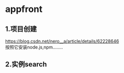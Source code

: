 # appfront
## 1.项目创建
https://blog.csdn.net/nero__a/article/details/62228646<br>
按照它安装node.js,npm……..<br>
## 2.实例search


